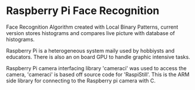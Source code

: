 # Raspberry Pi Face Recognition
Face Recognition Algorithm created with Local Binary Patterns, current version stores histograms and compares live picture with database of histograms. 

Raspberry Pi is a heterogeneous system maily used by hobbiysts and educators. There is also an on board GPU to handle graphic intensive tasks.

Raspberry Pi camera interfacing library 'cameraci' was used to access the camera, 'cameraci' is based off source code for 'RaspiStill'. This is the ARM side library for connecting to the Raspberry pi camera with C.

